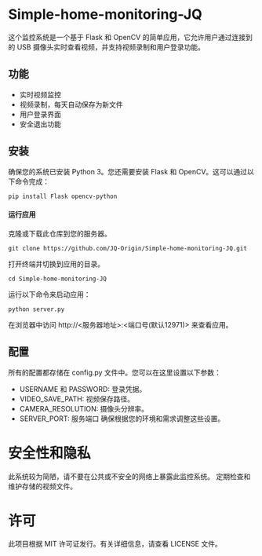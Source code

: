 # Simple-home-monitoring-JQ
 

这个监控系统是一个基于 Flask 和 OpenCV 的简单应用，它允许用户通过连接到的 USB 摄像头实时查看视频，并支持视频录制和用户登录功能。

## 功能

+ 实时视频监控
+ 视频录制，每天自动保存为新文件
+ 用户登录界面
+ 安全退出功能
## 安装
确保您的系统已安装 Python 3。您还需要安装 Flask 和 OpenCV。这可以通过以下命令完成：

    pip install Flask opencv-python
#### 运行应用
克隆或下载此仓库到您的服务器。

    git clone https://github.com/JQ-Origin/Simple-home-monitoring-JQ.git

打开终端并切换到应用的目录。

    cd Simple-home-monitoring-JQ
运行以下命令来启动应用：

    python server.py
在浏览器中访问 http://<服务器地址>:<端口号(默认12971)> 来查看应用。

## 配置
所有的配置都存储在 config.py 文件中。您可以在这里设置以下参数：

+ USERNAME 和 PASSWORD: 登录凭据。
+ VIDEO_SAVE_PATH: 视频保存路径。
+ CAMERA_RESOLUTION: 摄像头分辨率。
+ SERVER_PORT: 服务端口
确保根据您的环境和需求调整这些设置。

# 安全性和隐私
此系统较为简陋，请不要在公共或不安全的网络上暴露此监控系统。
定期检查和维护存储的视频文件。
# 许可
此项目根据 MIT 许可证发行。有关详细信息，请查看 LICENSE 文件。